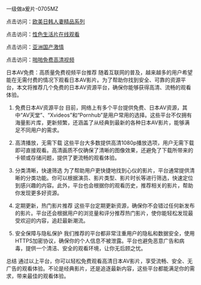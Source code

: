 
一级做a爰片-0705MZ

点击访问：<a href="https://heiliaowzu4ur.pages.dev">欧美日韩人妻精品系列</a>

点击访问：<a href="https://heiliaozj3tjd.pages.dev">性色生活片在线观看</a>

点击访问：<a href="https://heiliaoe8ajia.pages.dev">亚洲国产激情</a>

点击访问：<a href="https://heiliaoxqkkct.pages.dev">啪啪免费高清视频</a>




日本AV免费：高质量免费视频平台推荐
随着互联网的普及，越来越多的用户希望能在无需付费的情况下观看日本AV影片。为了帮助你找到安全、可靠的资源平台，本文将推荐几个免费的日本AV资源平台，确保你能够获得高清、流畅的观看体验。

1. 免费日本AV资源平台
目前，网络上有多个平台提供免费、日本AV资源，其中“AV天堂”、“Xvideos”和“Pornhub”是用户常用的选择。这些平台不仅拥有海量影片库，更新频繁，还涵盖了从经典到最新的各种日本AV影片，能够满足不同用户的需求。

2. 高清播放，无需下载
这些平台大多数提供高清1080p播放选项，用户无需下载即可直接观看。高清画质不仅确保了清晰的图像效果，还避免了下载所带来的卡顿或存储问题，提供了更流畅的观看体验。

3. 分类清晰，快速筛选
为了帮助用户更快捷地找到心仪的影片，平台通常提供清晰的分类功能。你可以根据演员、影片类型、影片时长等进行筛选，快速定位到感兴趣的内容。此外，平台也会根据你的观看历史，推荐相关的影片，帮助你发现更多好资源。

4. 定期更新，热门影片推荐
这些平台定期更新资源，确保你不会错过任何新发布的影片。平台还会根据用户的浏览量和评分推荐热门影片，使你能轻松发现最受欢迎的内容，追赶最新潮流。

5. 安全保障与隐私保护
我们推荐的平台都非常注重用户的隐私和数据安全，使用HTTPS加密协议，确保你的个人信息不被泄露。平台也避免恶意广告和病毒，提供一个清洁、安全的观看环境，让你无后顾之忧。

总结
通过以上平台，你可以轻松免费观看高清日本AV影片，享受流畅、安全、无广告的观看体验。不论是经典影片，还是追逐最新内容，这些平台都能满足你的需求，带来最佳的观看体验。


<span style="display:none;">[Canonical link](  ）</span>

